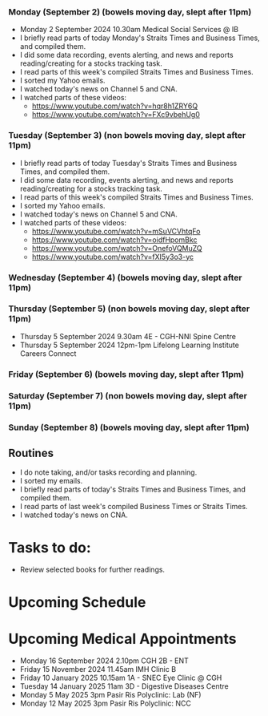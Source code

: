 ### Monday (September 2) (bowels moving day, slept after 11pm)
- Monday 2 September 2024 10.30am Medical Social Services @ IB
- I briefly read parts of today Monday's Straits Times and Business Times, and compiled them.
- I did some data recording, events alerting, and news and reports reading/creating for a stocks tracking task.
- I read parts of this week's compiled Straits Times and Business Times.
- I sorted my Yahoo emails.
- I watched today's news on Channel 5 and CNA.
- I watched parts of these videos:
    - https://www.youtube.com/watch?v=hqr8h1ZRY6Q
    - https://www.youtube.com/watch?v=FXc9vbehUg0

### Tuesday (September 3) (non bowels moving day, slept after 11pm)
- I briefly read parts of today Tuesday's Straits Times and Business Times, and compiled them.
- I did some data recording, events alerting, and news and reports reading/creating for a stocks tracking task.
- I read parts of this week's compiled Straits Times and Business Times.
- I sorted my Yahoo emails.
- I watched today's news on Channel 5 and CNA.
- I watched parts of these videos:
    - https://www.youtube.com/watch?v=mSuVCVhtqFo
    - https://www.youtube.com/watch?v=oidfHpomBkc
    - https://www.youtube.com/watch?v=OnefoVQMuZQ
    - https://www.youtube.com/watch?v=fXI5y3o3-yc

### Wednesday (September 4) (bowels moving day, slept after 11pm)


### Thursday (September 5) (non bowels moving day, slept after 11pm)
- Thursday 5 September 2024 9.30am 4E - CGH-NNI Spine Centre
- Thursday 5 September 2024 12pm-1pm Lifelong Learning Institute Careers Connect


### Friday (September 6) (bowels moving day, slept after 11pm)


### Saturday (September 7) (non bowels moving day, slept after 11pm)


### Sunday (September 8) (bowels moving day, slept after 11pm)




## Routines
- I do note taking, and/or tasks recording and planning.
- I sorted my emails.
- I briefly read parts of today's Straits Times and Business Times, and compiled them.
- I read parts of last week's compiled Business Times or Straits Times.
- I watched today's news on CNA.

# Tasks to do:
- Review selected books for further readings.

# Upcoming Schedule

# Upcoming Medical Appointments
- Monday 16 September 2024 2.10pm CGH 2B - ENT
- Friday 15 November 2024 11.45am IMH Clinic B
- Friday 10 January 2025 10.15am 1A - SNEC Eye Clinic @ CGH
- Tuesday 14 January 2025 11am 3D - Digestive Diseases Centre
- Monday 5 May 2025 3pm Pasir Ris Polyclinic: Lab (NF)
- Monday 12 May 2025 3pm Pasir Ris Polyclinic: NCC
